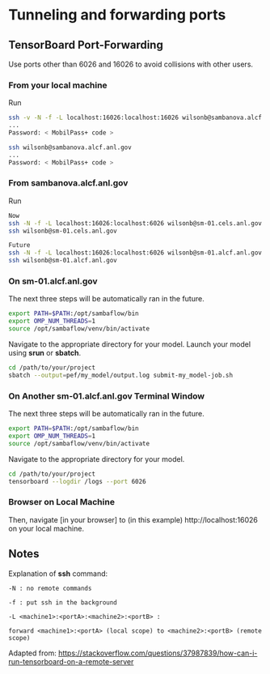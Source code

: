 # Tunneling and forwarding ports

## TensorBoard Port-Forwarding

Use ports other than 6026 and 16026 to avoid collisions with other users.

### From your local machine

Run

```bash
ssh -v -N -f -L localhost:16026:localhost:16026 wilsonb@sambanova.alcf.anl.gov
...
Password: < MobilPass+ code >

ssh wilsonb@sambanova.alcf.anl.gov
...
Password: < MobilPass+ code >
```

### From **sambanova.alcf.anl.gov**

Run

```bash
Now
ssh -N -f -L localhost:16026:localhost:6026 wilsonb@sm-01.cels.anl.gov
ssh wilsonb@sm-01.cels.anl.gov

Future
ssh -N -f -L localhost:16026:localhost:6026 wilsonb@sm-01.alcf.anl.gov
ssh wilsonb@sm-01.alcf.anl.gov
```

### On **sm-01.alcf.anl.gov**

The next three steps will be automatically ran in the future.

```bash
export PATH=$PATH:/opt/sambaflow/bin
export OMP_NUM_THREADS=1
source /opt/sambaflow/venv/bin/activate
```

Navigate to the appropriate directory for your model.
Launch your model using **srun** or **sbatch**.

```bash
cd /path/to/your/project
sbatch --output=pef/my_model/output.log submit-my_model-job.sh
```

### On Another sm-01.alcf.anl.gov Terminal Window

The next three steps will be automatically ran in the future.

```bash
export PATH=$PATH:/opt/sambaflow/bin
export OMP_NUM_THREADS=1
source /opt/sambaflow/venv/bin/activate
```

Navigate to the appropriate directory for your model.

```bash
cd /path/to/your/project
tensorboard --logdir /logs --port 6026
```

### Browser on Local Machine

Then, navigate [in your browser] to (in this example) http://localhost:16026 on your local machine.

## Notes

Explanation of **ssh** command:

```text
-N : no remote commands

-f : put ssh in the background

-L <machine1>:<portA>:<machine2>:<portB> :

forward <machine1>:<portA> (local scope) to <machine2>:<portB> (remote scope)
```

Adapted from:  https://stackoverflow.com/questions/37987839/how-can-i-run-tensorboard-on-a-remote-server

